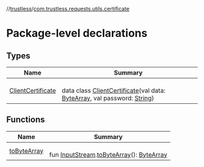 //[trustless](../../index.md)/[com.trustless.requests.utils.certificate](index.md)

# Package-level declarations

## Types

| Name | Summary |
|---|---|
| [ClientCertificate](-client-certificate/index.md) | <br>data class [ClientCertificate](-client-certificate/index.md)(val data: [ByteArray](https://kotlinlang.org/api/latest/jvm/stdlib/kotlin/-byte-array/index.html), val password: [String](https://kotlinlang.org/api/latest/jvm/stdlib/kotlin/-string/index.html)) |

## Functions

| Name | Summary |
|---|---|
| [toByteArray](to-byte-array.md) | <br>fun [InputStream](https://developer.android.com/reference/kotlin/java/io/InputStream.html).[toByteArray](to-byte-array.md)(): [ByteArray](https://kotlinlang.org/api/latest/jvm/stdlib/kotlin/-byte-array/index.html) |
